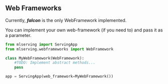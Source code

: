 ## Web Frameworks
Currently, ***falcon*** is the only WebFramework implemented.
 
You can implement your own web-framework (if you need to) and pass it as a parameter.

```python
from mlserving import ServingApp
from mlserving.webframeworks import WebFramework

class MyWebFramework(WebFramework):
    #TODO: Implement abstract methods...
    pass

app = ServingApp(web_framework=MyWebFramework())
```

